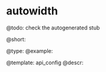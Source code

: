 autowidth
=============

@todo:
	check the autogenerated stub


@short:
	

@type: 
@example:


@template:	api_config
@descr:



